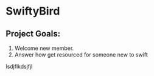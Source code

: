 # SwiftyBird

## Project Goals:

1. Welcome new member.
2. Answer how get resourced for someone new to swift

lsdjflkdsjfjl

